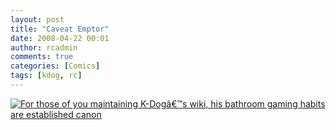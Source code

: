 ```yaml
---
layout: post
title: "Caveat Emptor"
date: 2008-04-22 00:01
author: rcadmin
comments: true
categories: [Comics]
tags: [kdog, rc]
---
```

<a href="http://bitsmack.com/wp/2008/04/22/caveat-emptor/"><img src='http://bitsmack.com/wp/wp-content/uploads/2008/04/20080422.jpg' title='For those of you maintaining K-Dogâ€™s wiki, his bathroom gaming habits are established canon' /></a>
